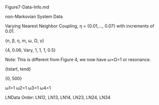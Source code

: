 Figure7-Data-Info.md

non-Markovian System Data

Varying Nearest Neighbor Coupling, η = {0.01,..., 0.07} with increments of 0.01.

{n, β, η, m, ω, Ω, γ}

{4, 0.06, Vary, 1, 1, 1, 0.5}

Note: This is different from Figure 4, we now have ω=Ω=1 or resonance.

{tstart, tend}

{0, 500}

ω1=1 ω2=1 ω3=1 ω4=1

LNData Order: LN12, LN13, LN14, LN23, LN24, LN34
